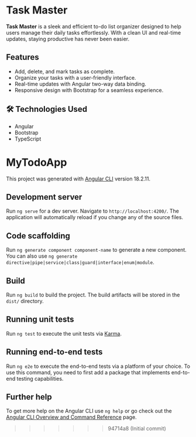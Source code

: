 # Task Master  

**Task Master** is a sleek and efficient to-do list organizer designed to help users manage their daily tasks effortlessly. With a clean UI and real-time updates, staying productive has never been easier.  

## Features  
- Add, delete, and mark tasks as complete.  
- Organize your tasks with a user-friendly interface.  
- Real-time updates with Angular two-way data binding.  
- Responsive design with Bootstrap for a seamless experience.  

## 🛠 Technologies Used  
- Angular  
- Bootstrap  
- TypeScript  

# MyTodoApp

This project was generated with [Angular CLI](https://github.com/angular/angular-cli) version 18.2.11.

## Development server

Run `ng serve` for a dev server. Navigate to `http://localhost:4200/`. The application will automatically reload if you change any of the source files.

## Code scaffolding

Run `ng generate component component-name` to generate a new component. You can also use `ng generate directive|pipe|service|class|guard|interface|enum|module`.

## Build

Run `ng build` to build the project. The build artifacts will be stored in the `dist/` directory.

## Running unit tests

Run `ng test` to execute the unit tests via [Karma](https://karma-runner.github.io).

## Running end-to-end tests

Run `ng e2e` to execute the end-to-end tests via a platform of your choice. To use this command, you need to first add a package that implements end-to-end testing capabilities.

## Further help

To get more help on the Angular CLI use `ng help` or go check out the [Angular CLI Overview and Command Reference](https://angular.dev/tools/cli) page.
>>>>>>> 94714a8 (Initial commit)

